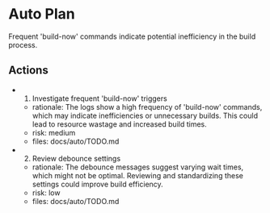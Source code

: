 # Auto Plan

Frequent 'build-now' commands indicate potential inefficiency in the build process.

## Actions
- 1. Investigate frequent 'build-now' triggers
  - rationale: The logs show a high frequency of 'build-now' commands, which may indicate inefficiencies or unnecessary builds. This could lead to resource wastage and increased build times.
  - risk: medium
  - files: docs/auto/TODO.md
- 2. Review debounce settings
  - rationale: The debounce messages suggest varying wait times, which might not be optimal. Reviewing and standardizing these settings could improve build efficiency.
  - risk: low
  - files: docs/auto/TODO.md